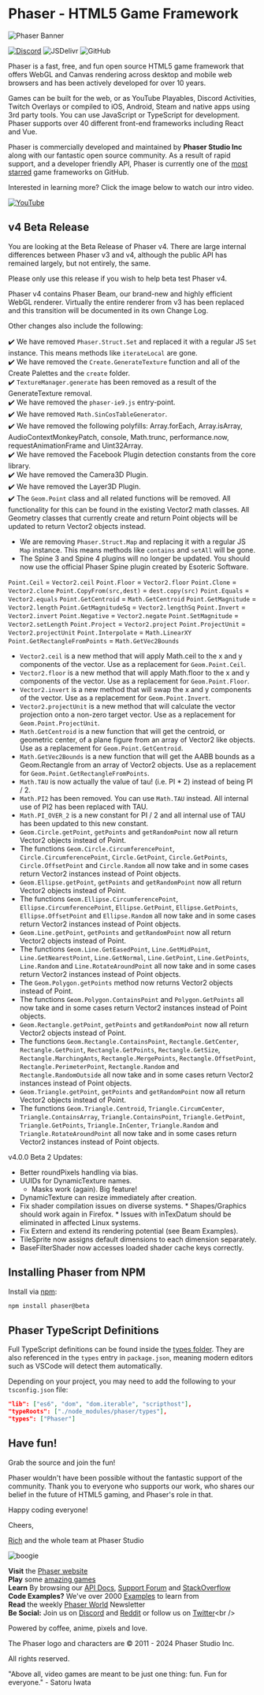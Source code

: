 # Phaser - HTML5 Game Framework

![Phaser Banner](changelog/assets/phaser-banner.png "Phaser Banner")

[![Discord](https://img.shields.io/discord/244245946873937922?style=for-the-badge)](https://discord.gg/phaser)
![JSDelivr](https://img.shields.io/jsdelivr/npm/hm/phaser?style=for-the-badge)
![GitHub](https://img.shields.io/github/downloads/phaserjs/phaser/total?style=for-the-badge)

Phaser is a fast, free, and fun open source HTML5 game framework that offers WebGL and Canvas rendering across desktop and mobile web browsers and has been actively developed for over 10 years.

Games can be built for the web, or as YouTube Playables, Discord Activities, Twitch Overlays or compiled to iOS, Android, Steam and native apps using 3rd party tools. You can use JavaScript or TypeScript for development. Phaser supports over 40 different front-end frameworks including React and Vue.

Phaser is commercially developed and maintained by **Phaser Studio Inc** along with our fantastic open source community. As a result of rapid support, and a developer friendly API, Phaser is currently one of the [most starred](https://github.com/collections/javascript-game-engines) game frameworks on GitHub.

Interested in learning more? Click the image below to watch our intro video.

[![YouTube](http://i.ytimg.com/vi/jHTRu4iNTcA/maxresdefault.jpg)](https://www.youtube.com/watch?v=jHTRu4iNTcA)

## v4 Beta Release

You are looking at the Beta Release of Phaser v4. There are large internal differences between Phaser v3 and v4, although the public API has remained largely, but not entirely, the same.

Please only use this release if you wish to help beta test Phaser v4.

Phaser v4 contains Phaser Beam, our brand-new and highly efficient WebGL renderer. Virtually the entire renderer from v3 has been replaced and this transition will be documented in its own Change Log.

Other changes also include the following:

✔️ We have removed `Phaser.Struct.Set` and replaced it with a regular JS `Set` instance. This means methods like `iterateLocal` are gone.  
✔️ We have removed the `Create.GenerateTexture` function and all of the Create Palettes and the `create` folder.  
✔️ `TextureManager.generate` has been removed as a result of the GenerateTexture removal.  
✔️ We have removed the `phaser-ie9.js` entry-point.  
✔️ We have removed `Math.SinCosTableGenerator`.  
✔️ We have removed the following polyfills: Array.forEach, Array.isArray, AudioContextMonkeyPatch, console, Math.trunc, performance.now, requestAnimationFrame and Uint32Array.  
✔️ We have removed the Facebook Plugin detection constants from the core library.  
✔️ We have removed the Camera3D Plugin.  
✔️ We have removed the Layer3D Plugin.  
✔️ The `Geom.Point` class and all related functions will be removed. All functionality for this can be found in the existing Vector2 math classes. All Geometry classes that currently create and return Point objects will be updated to return Vector2 objects instead.  
* We are removing `Phaser.Struct.Map` and replacing it with a regular JS `Map` instance. This means methods like `contains` and `setAll` will be gone.  
* The Spine 3 and Spine 4 plugins will no longer be updated. You should now use the official Phaser Spine plugin created by Esoteric Software.  

`Point.Ceil` = `Vector2.ceil`
`Point.Floor` = `Vector2.floor`
`Point.Clone` = `Vector2.clone`
`Point.CopyFrom(src,dest)` = `dest.copy(src)`
`Point.Equals` = `Vector2.equals`
`Point.GetCentroid` = `Math.GetCentroid`
`Point.GetMagnitude` = `Vector2.length`
`Point.GetMagnitudeSq` = `Vector2.lengthSq`
`Point.Invert` = `Vector2.invert`
`Point.Negative` = `Vector2.negate`
`Point.SetMagnitude` = `Vector2.setLength`
`Point.Project` = `Vector2.project`
`Point.ProjectUnit` = `Vector2.projectUnit`
`Point.Interpolate` = `Math.LinearXY`
`Point.GetRectangleFromPoints` = `Math.GetVec2Bounds`

* `Vector2.ceil` is a new method that will apply Math.ceil to the x and y components of the vector. Use as a replacement for `Geom.Point.Ceil`.
* `Vector2.floor` is a new method that will apply Math.floor to the x and y components of the vector. Use as a replacement for `Geom.Point.Floor`.
* `Vector2.invert` is a new method that will swap the x and y components of the vector. Use as a replacement for `Geom.Point.Invert`.
* `Vector2.projectUnit` is a new method that will calculate the vector projection onto a non-zero target vector. Use as a replacement for `Geom.Point.ProjectUnit`.
* `Math.GetCentroid` is a new function that will get the centroid, or geometric center, of a plane figure from an array of Vector2 like objects. Use as a replacement for `Geom.Point.GetCentroid`.
* `Math.GetVec2Bounds` is a new function that will get the AABB bounds as a Geom.Rectangle from an array of Vector2 objects. Use as a replacement for `Geom.Point.GetRectangleFromPoints`.
* `Math.TAU` is now actually the value of tau! (i.e. PI * 2) instead of being PI / 2.
* `Math.PI2` has been removed. You can use `Math.TAU` instead. All internal use of PI2 has been replaced with TAU.
* `Math.PI_OVER_2` is a new constant for PI / 2 and all internal use of TAU has been updated to this new constant.
* `Geom.Circle.getPoint`, `getPoints` and `getRandomPoint` now all return Vector2 objects instead of Point.
* The functions `Geom.Circle.CircumferencePoint`, `Circle.CircumferencePoint`, `Circle.GetPoint`, `Circle.GetPoints`, `Circle.OffsetPoint` and `Circle.Random` all now take and in some cases return Vector2 instances instead of Point objects.
* `Geom.Ellipse.getPoint`, `getPoints` and `getRandomPoint` now all return Vector2 objects instead of Point.
* The functions `Geom.Ellipse.CircumferencePoint`, `Ellipse.CircumferencePoint`, `Ellipse.GetPoint`, `Ellipse.GetPoints`, `Ellipse.OffsetPoint` and `Ellipse.Random` all now take and in some cases return Vector2 instances instead of Point objects.
* `Geom.Line.getPoint`, `getPoints` and `getRandomPoint` now all return Vector2 objects instead of Point.
* The functions `Geom.Line.GetEasedPoint`, `Line.GetMidPoint`, `Line.GetNearestPoint`, `Line.GetNormal`, `Line.GetPoint`, `Line.GetPoints`, `Line.Random` and `Line.RotateAroundPoint` all now take and in some cases return Vector2 instances instead of Point objects.
* The `Geom.Polygon.getPoints` method now returns Vector2 objects instead of Point.
* The functions `Geom.Polygon.ContainsPoint` and `Polygon.GetPoints` all now take and in some cases return Vector2 instances instead of Point objects.
* `Geom.Rectangle.getPoint`, `getPoints` and `getRandomPoint` now all return Vector2 objects instead of Point.
* The functions `Geom.Rectangle.ContainsPoint`, `Rectangle.GetCenter`, `Rectangle.GetPoint`, `Rectangle.GetPoints`, `Rectangle.GetSize`, `Rectangle.MarchingAnts`, `Rectangle.MergePoints`, `Rectangle.OffsetPoint`, `Rectangle.PerimeterPoint`, `Rectangle.Random` and `Rectangle.RandomOutside` all now take and in some cases return Vector2 instances instead of Point objects.
* `Geom.Triangle.getPoint`, `getPoints` and `getRandomPoint` now all return Vector2 objects instead of Point.
* The functions `Geom.Triangle.Centroid`, `Triangle.CircumCenter`, `Triangle.ContainsArray`, `Triangle.ContainsPoint`, `Triangle.GetPoint`, `Triangle.GetPoints`, `Triangle.InCenter`, `Triangle.Random` and `Triangle.RotateAroundPoint` all now take and in some cases return Vector2 instances instead of Point objects.

v4.0.0 Beta 2 Updates:

* Better roundPixels handling via bias.
* UUIDs for DynamicTexture names.
    * Masks work (again). Big feature!
* DynamicTexture can resize immediately after creation.
* Fix shader compilation issues on diverse systems.
        * Shapes/Graphics should work again in Firefox.
        * Issues with inTexDatum should be eliminated in affected Linux systems.
* Fix Extern and extend its rendering potential (see Beam Examples).
* TileSprite now assigns default dimensions to each dimension separately.
* BaseFilterShader now accesses loaded shader cache keys correctly.


## Installing Phaser from NPM

Install via [npm](https://www.npmjs.com/package/phaser):

```bash
npm install phaser@beta
```

## Phaser TypeScript Definitions

Full TypeScript definitions can be found inside the [types folder](https://github.com/phaserjs/phaser/tree/master/types). They are also referenced in the `types` entry in `package.json`, meaning modern editors such as VSCode will detect them automatically.

Depending on your project, you may need to add the following to your `tsconfig.json` file:

```json
"lib": ["es6", "dom", "dom.iterable", "scripthost"],
"typeRoots": ["./node_modules/phaser/types"],
"types": ["Phaser"]
```

## Have fun!

Grab the source and join the fun!

Phaser wouldn't have been possible without the fantastic support of the community. Thank you to everyone who supports our work, who shares our belief in the future of HTML5 gaming, and Phaser's role in that.

Happy coding everyone!

Cheers,

[Rich](mailto:rich@phaser.io) and the whole team at Phaser Studio

![boogie](https://www.phaser.io/images/spacedancer.gif)

**Visit** the [Phaser website](https://phaser.io)<br />
**Play** some [amazing games](https://phaser.io/games)<br />
**Learn** By browsing our [API Docs](https://newdocs.phaser.io), [Support Forum](https://phaser.discourse.group/) and [StackOverflow](https://stackoverflow.com/questions/tagged/phaser-framework)<br />
**Code Examples?** We've over 2000 [Examples](https://phaser.io/examples) to learn from<br />
**Read** the weekly [Phaser World](https://phaser.world) Newsletter<br />
**Be Social:** Join us on [Discord](https://discord.gg/phaser) and [Reddit](https://phaser.io/community/reddit) or follow us on [Twitter](https://twitter.com/phaser_)<br />

Powered by coffee, anime, pixels and love.

The Phaser logo and characters are &copy; 2011 - 2024 Phaser Studio Inc.

All rights reserved.

"Above all, video games are meant to be just one thing: fun. Fun for everyone." - Satoru Iwata
